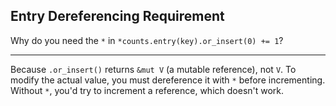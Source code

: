 ## Entry Dereferencing Requirement

Why do you need the `*` in `*counts.entry(key).or_insert(0) += 1`?

---

Because `.or_insert()` returns `&mut V` (a mutable reference), not `V`. To modify the actual value, you must dereference it with `*` before incrementing. Without `*`, you'd try to increment a reference, which doesn't work.

